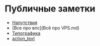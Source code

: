 # Публичные заметки

- [Напутствия](Напутствия.md)
- [Все про впс](Всё про VPS.md)
- [Типографика](typo/Типографика.md)
- [action_text](action_text.md)





